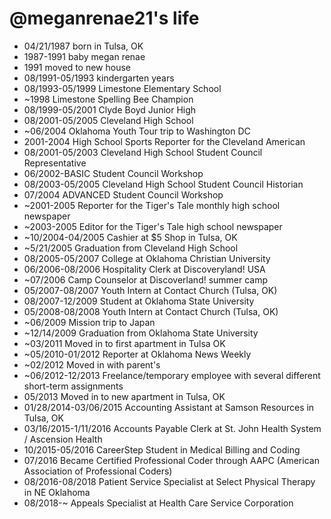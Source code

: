 @meganrenae21's life
===============

- 04/21/1987 born in Tulsa, OK
- 1987-1991 baby megan renae
- 1991 moved to new house
- 08/1991-05/1993 kindergarten years
- 08/1993-05/1999 Limestone Elementary School
- ~1998 Limestone Spelling Bee Champion
- 08/1999-05/2001 Clyde Boyd Junior High
- 08/2001-05/2005 Cleveland High School
- ~06/2004 Oklahoma Youth Tour trip to Washington DC
- 2001-2004 High School Sports Reporter for the Cleveland American
- 08/2001-05/2003 Cleveland High School Student Council Representative
- 06/2002-BASIC Student Council Workshop
- 08/2003-05/2005 Cleveland High School Student Council Historian
- 07/2004 ADVANCED Student Council Workshop
- ~2001-2005 Reporter for the Tiger's Tale monthly high school newspaper
- ~2003-2005 Editor for the Tiger's Tale high school newspaper
- ~10/2004-04/2005 Cashier at $5 Shop in Tulsa, OK
- ~5/21/2005 Graduation from Cleveland High School
- 08/2005-05/2007 College at Oklahoma Christian University
- 06/2006-08/2006 Hospitality Clerk at Discoveryland! USA
- ~07/2006 Camp Counselor at Discoverland! summer camp
- 05/2007-08/2007 Youth Intern at Contact Church (Tulsa, OK)
- 08/2007-12/2009 Student at Oklahoma State University
- 05/2008-08/2008 Youth Intern at Contact Church (Tulsa, OK)
- ~06/2009 Mission trip to Japan
- ~12/14/2009 Graduation from Oklahoma State University
- ~03/2011 Moved in to first apartment in Tulsa OK
- ~05/2010-01/2012 Reporter at Oklahoma News Weekly
- ~02/2012 Moved in with parent's
- ~06/2012-12/2013 Freelance/temporary employee with several different short-term assignments
- 05/2013 Moved in to new apartment in Tulsa, OK
- 01/28/2014-03/06/2015 Accounting Assistant at Samson Resources in Tulsa, OK
- 03/16/2015-1/11/2016 Accounts Payable Clerk at St. John Health System / Ascension Health
- 10/2015-05/2016 CareerStep Student in Medical Billing and Coding
- 07/2016 Became Certified Professional Coder through AAPC (American Association of Professional Coders)
- 08/2016-08/2018 Patient Service Specialist at Select Physical Therapy in NE Oklahoma
- 08/2018-~ Appeals Specialist at Health Care Service Corporation

